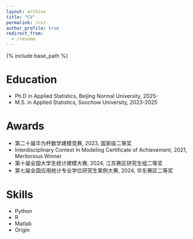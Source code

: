 ```yaml
---
layout: archive
title: "CV"
permalink: /cv/
author_profile: true
redirect_from:
  - /resume
---
```


{% include base_path %}

Education
======
* Ph.D in Applied Statistics, Beijing Normal University, 2025-
* M.S. in Applied Statistics, Soochow University, 2023-2025

Awards
======
* 第二十届华为杯数学建模竞赛, 2023, 国家级二等奖
* Interdisciplinary Contest In Modeling Certificate of Achievement, 2021, Meritorious Winner
* 第十届全国大学生统计建模大赛, 2024, 江苏赛区研究生组二等奖
* 第七届全国应用统计专业学位研究生案例大赛, 2024, 华东赛区二等奖

# Skills

- Python
- R
- Matlab
- Origin

